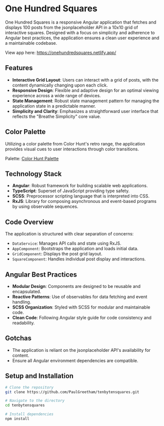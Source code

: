 # One Hundred Squares

One Hundred Squares is a responsive Angular application that fetches and displays 100 posts from the jsonplaceholder API in a 10x10 grid of interactive squares. Designed with a focus on simplicity and adherence to Angular best practices, the application ensures a clean user experience and a maintainable codebase.

View app here: https://onehundredsquares.netlify.app/


## Features

- **Interactive Grid Layout**: Users can interact with a grid of posts, with the content dynamically changing upon each click.
- **Responsive Design**: Flexible and adaptive design for an optimal viewing experience across a wide range of devices.
- **State Management**: Robust state management pattern for managing the application state in a predictable manner.
- **Simplicity and Clarity**: Emphasizes a straightforward user interface that reflects the "Breathe Simplicity" core value.


## Color Palette

Utilizing a color palette from Color Hunt's retro range, the application provides visual cues to user interactions through color transitions.

Palette: [Color Hunt Palette](https://colorhunt.co/palette/006e7ff8cb2eee5007b22727)


## Technology Stack

- **Angular**: Robust framework for building scalable web applications.
- **TypeScript**: Superset of JavaScript providing type safety.
- **SCSS**: Preprocessor scripting language that is interpreted into CSS.
- **RxJS**: Library for composing asynchronous and event-based programs by using observable sequences.


## Code Overview

The application is structured with clear separation of concerns:

- `DataService`: Manages API calls and state using RxJS.
- `AppComponent`: Bootstraps the application and loads initial data.
- `GridComponent`: Displays the post grid layout.
- `SquareComponent`: Handles individual post display and interactions.


## Angular Best Practices

- **Modular Design**: Components are designed to be reusable and encapsulated.
- **Reactive Patterns**: Use of observables for data fetching and event handling.
- **SCSS Organization**: Styled with SCSS for modular and maintainable code.
- **Clean Code**: Following Angular style guide for code consistency and readability.


## Gotchas

- The application is reliant on the jsonplaceholder API's availability for content.
- Ensure all Angular environment dependencies are compatible.


## Setup and Installation

```bash
# Clone the repository
git clone https://github.com/PaulGreetham/tenbytensquares.git

# Navigate to the directory
cd tenbytensquares

# Install dependencies
npm install
